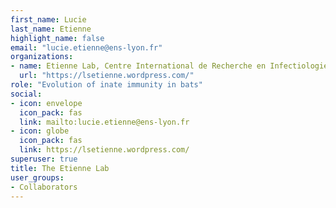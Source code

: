 ```yaml
---
first_name: Lucie
last_name: Etienne
highlight_name: false
email: "lucie.etienne@ens-lyon.fr"
organizations:
- name: Etienne Lab, Centre International de Recherche en Infectiologie (CIRI), ENS Lyon
  url: "https://lsetienne.wordpress.com/"
role: "Evolution of inate immunity in bats"
social:
- icon: envelope
  icon_pack: fas
  link: mailto:lucie.etienne@ens-lyon.fr
- icon: globe
  icon_pack: fas
  link: https://lsetienne.wordpress.com/
superuser: true
title: The Etienne Lab
user_groups:
- Collaborators
---
```

